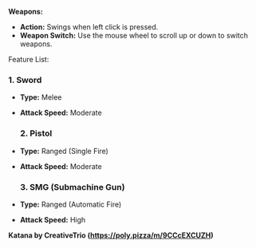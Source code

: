 **Weapons:**

* **Action:** Swings when left click is pressed.  
* **Weapon Switch:** Use the mouse wheel to scroll up or down to switch weapons.

Feature List:

### **1\. Sword**

* **Type:** Melee  
* **Attack Speed:** Moderate

  ### **2\. Pistol**

* **Type:** Ranged (Single Fire)  
* **Attack Speed:** Moderate

  ### **3\. SMG (Submachine Gun)**

* **Type:** Ranged (Automatic Fire)  
* **Attack Speed:** High

**Katana by CreativeTrio (https://poly.pizza/m/9CCcEXCUZH)**
